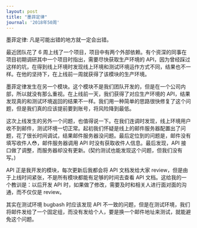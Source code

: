 ```yaml
---
layout: post
title: "墨菲定律"
journal: '2018年50周'
---
```


墨菲定律: 凡是可能出错的地方就一定会出错。

最近团队花了 6 周上线了一个项目，项目中有两个外部依赖。有个资深的同事在项目初期调研其中一个项目时指出，需要尽快获取生产环境的 API，因为曾经踩过这样的坑，在得到线上环境时发现线上环境和测试环境运作方式不同，结果也不一样。在他的坚持下，在上线前一周就获得了该模块的生产环境。

墨菲定律发生在另一个模块。这个模块不是我们团队开发的，但是在一个公司内部，所以就没有那么重视。在上线前一天，我们获得了对应生产环境的 API，结果发现真的和测试环境返回的结果不一样。我们用一种简单的思路很快修复了这个问题，但是我们真的应该提前要到账号，将风险降到最低。

这次上线发生的另外一个问题，也值得说一下。在我们连调时发现，线上环境用户收不到邮件，测试环境一切正常。起初我们怀疑是线上的邮件服务器配置出了问题，花了很长时间调试，结果邮件服务器没问题。最后定位到的问题是，邮件没有填写收件人😳，邮件服务器调用 API 时没有获取收件人信息。最后发现，API 接口做了调整，而服务器却没有更新。(契约测试也能发现这个问题，但我们没有写。)

API 正是我开发的模块，每次更新后我都会将 API 文档发给大家 review，但是由于上线时间紧张，不是所有模块都能有足够的时间去查看 API 文档。这给我的一个教训是：以后开发 API 时，如果做了修改，需要及时和相关人进行面对面的沟通，而不仅仅是 review。

其实在测试环境 bugbash 时应该发现 API 不一致的问题，但是在测试环境，我们将邮件发给了一个固定组，而没有发给个人，要是换一个邮件地址来测试，就能避免这个问题。

